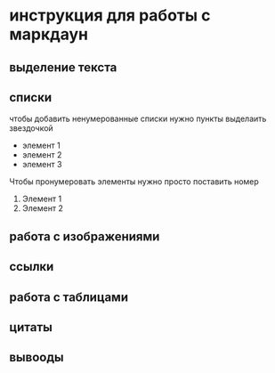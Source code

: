 # инструкция для работы с маркдаун

## выделение текста 

## списки 

чтобы добавить ненумерованные списки нужно пункты выделаить звездочкой 

* элемент 1
* элемент 2
* элемент 3

Чтобы пронумеровать элементы нужно просто поставить номер 
1. Элемент 1
2. Элемент 2

## работа с изображениями 

## ссылки 

## работа с таблицами 

## цитаты 

## вывооды 

